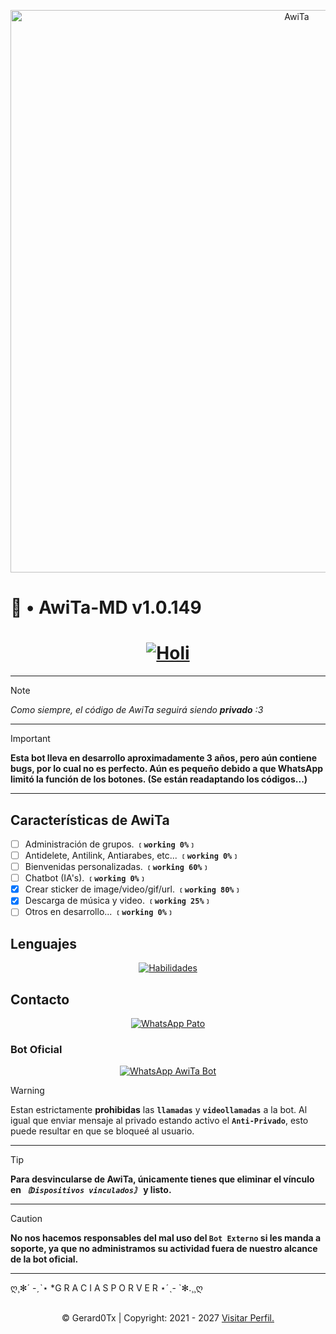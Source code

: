 <p align="center">
<img src="https://qu.ax/CxVTw.jpg" alt="AwiTa" width="900"/>
</p>
<p align="center">
	<h1>📌 • AwiTa-MD v1.0.149</h1>
</p>

<div align="center">
	<a href="https://github.com/Gerard0Tx">
		<h1><strong>
			<img src="https://readme-typing-svg.demolab.com?font=Lato&weight=19000&size=14&pause=1000&width=435&lines=Bienvenidos+al+repositorio+oficial;AwiTa+estar%C3%A1+feliz+con+una+estrellita+%3A3;Cuack+Cuack++Motherfucker+%F0%9F%94%A5" alt="Holi" />
		</strong></h1>
	</a>
</div>

---

> [!NOTE]
> *Como siempre, el código de AwiTa seguirá siendo **privado** :3*

---

> [!IMPORTANT]
> **Esta bot lleva en desarrollo aproximadamente 3 años, pero aún contiene bugs, por lo cual no es perfecto. Aún es pequeño debido a que WhatsApp limitó la función de los botones. (Se están readaptando los códigos...)**

---

<p align="center">
	<h2>Características de AwiTa</h2>
</p>

- [ ] Administración de grupos. **`﹝working 0%﹞`**
- [ ] Antidelete, Antilink, Antiarabes, etc... **`﹝working 0%﹞`**
- [ ] Bienvenidas personalizadas. **`﹝working 60%﹞`**
- [ ] Chatbot (IA's). **`﹝working 0%﹞`**
- [x] Crear sticker de image/video/gif/url. **`﹝working 80%﹞`**
- [x] Descarga de música y video. **`﹝working 25%﹞`**
- [ ] Otros en desarrollo... **`﹝working 0%﹞`**

<p align="center">
	<h2>Lenguajes</h2>
</p>
<div align="center">
	<a href="#habilidades">
		<img src="https://skillicons.dev/icons?i=html,css,javascript,nodejs" alt="Habilidades">
	</a>
</div>

<p align="center">
	<h2>Contacto</h2>
</p>
<div align="center">
	<a href="https://wa.me/+5218311584933">
		<img src='https://img.shields.io/badge/🜲_ᵖᵃᵗᵒ-25D366?style=for-the-badge&logo=whatsapp&logoColor=white' alt="WhatsApp Pato" />
	</a>
</div>

<p align="center">
	<h3>Bot Oficial</h3>
</p>
<div align="center">
	<a href='https://Wa.me/+5215663746621'>
		<img src='https://img.shields.io/badge/AwiTaBot--MD-25D366?style=for-the-badge&logo=whatsapp&logoColor=white' alt="WhatsApp AwiTa Bot" />
	</a>
</div>

> [!WARNING]
> Estan estrictamente **prohibidas** las **`llamadas`** y **`videollamadas`** a la bot.
> Al igual que enviar mensaje al privado estando activo el **`Anti-Privado`**, esto puede resultar en que se bloqueé al usuario.

---

> [!TIP]
> **Para desvincularse de AwiTa, únicamente tienes que eliminar el vínculo en *`〘Dispositivos vinculados〙`* y listo.**

---

> [!CAUTION]
> **No nos hacemos responsables del mal uso del `Bot Externo` si les manda a soporte, ya que no administramos su actividad fuera de nuestro alcance de la bot oficial.**

---

ღ¸✻´ -ˏˋ⋆ *G R A C I A S  P O R  V E R ⋆ˊˎ- `✻.¸¸ღ

<br />
<div style='text-align: center'>
	&copy; Gerard0Tx | Copyright: 2021 - 2027
	<a href="https://github.com/Gerard0Tx" target="_blank">Visitar Perfil.</a>
</div>
